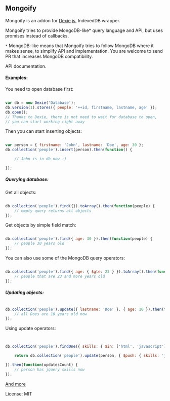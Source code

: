 ## Mongoify

Mongoify is an addon for [Dexie.js](https://github.com/dfahlander/Dexie.js), IndexedDB wrapper.

Mongoify tries to provide MongoDB-like* query language and API, but uses promises instead of callbacks.

`*` MongoDB-like means that Mongoify tries to follow MongoDB where it makes sense, to simplify API and implementation.
You are welcome to send PR that increases MongoDB compatibility.

API documentation.

#### Examples:

You need to open database first:
```javascript

var db = new Dexie('Database');
db.version(1).stores({ people: '++id, firstname, lastname, age' });
db.open();
// Thanks to Dexie, there is not need to wait for database to open,
// you can start working right away

```

Then you can start inserting objects:

```javascript

var person = { firstname: 'John', lastname: 'Doe', age: 30 };
db.collection('people').insert(person).then(function() {

    // John is in db now :)

});

```
##### Querying database:

Get all objects:

```javascript

db.collection('people').find({}).toArray().then(function(people) {
    // empty query returns all objects
});

```

Get objects by simple field match:

```javascript

db.collection('people').find({ age: 30 }).then(function(people) {
    // people 30 years old
});

```

You can also use some of the MongoDB query operators:

```javascript

db.collection('people').find({ age: { $gte: 23 } }).toArray().then(function(people) {
    // people that are 23 and more years old
});

```

##### Updating objects:

```javascript

db.collection('people').update({ lastname: 'Doe' }, { age: 10 }).then(function(updatesCount) {
    // all Does are 10 years old now
});

```

Using update operators:

```javascript


db.collection('people').findOne({ skills: { $in: ['html', 'javascript'] }  }, updates).then(function(person) {

    return db.collection('people').update(person, { $push: { skills: 'jquery' } });

}).then(function(updatesCount) {
    // person has jquery skills now
});

```

[And more]()


License: MIT
